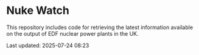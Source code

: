 # Nuke Watch

This repository includes code for retrieving the latest information available on the output of EDF nuclear power plants in the UK.

Last updated: 2025-07-24 08:23